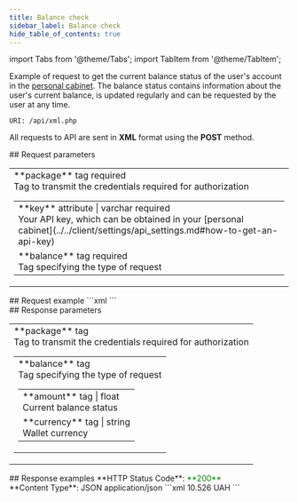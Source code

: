 ```yaml
---
title: Balance check
sidebar_label: Balance check
hide_table_of_contents: true
---
```


import Tabs from '@theme/Tabs';
import TabItem from '@theme/TabItem';

Example of request to get the current balance status of the user's account in the [personal cabinet](../../general/getting_started.md).
The balance status contains information about the user's current balance, is updated regularly and can be requested by the user at any time.

`URI: /api/xml.php`

All requests to API are sent in **XML** format using the <a class="green-text">**POST**</a> method.

<div class="post-wrap">
    <div class="post-item">
        <div class="item-content">
            <div class="request-parameters">
            ## Request parameters
            <table class="t1">
                <tbody>
                    <tr>
                        <td>
                            <a class="name">**package**</a>
                            <a class="type">tag</a>
                            <a class="required">required</a> <br/>
                            <a class="description">Tag to transmit the credentials required for authorization</a>
                            <table class="t2">
                            <tbody>
                                <tr>
                                    <td>
                                        <a class="attribute">**key**</a>
                                        <a class="type">attribute | varchar</a>
                                        <a class="required">required</a> <br/>
                                        <a class="description">Your API key, which can be obtained in your [personal cabinet](../../client/settings/api_settings.md#how-to-get-an-api-key)</a>
                                    </td>
                                </tr>
                                <tr>
                                    <td>
                                        <a class="name">**balance**</a>
                                        <a class="type">tag</a>
                                        <a class="required">required</a> <br/>
                                        <a class="description">Tag specifying the type of request</a>
                                    </td>
                                </tr>
                            </tbody>
                        </table>
                        </td>
                    </tr>
                </tbody>
            </table>
            </div>
        </div>
    </div>
    <div class="post-item">
        <div class="item-content">
            <div class="request-example">
                ## Request example
                ```xml
                <?xml version="1.0" encoding="utf-8" ?>
                <package key="bb56a4369eb19***cfec6d1776bd25">
                    <balance></balance>
                </package>
                ```
            </div>
        </div>
    </div>
    <div class="post-item">
        <div class="item-content">
            <div class="response-parameters">
            ## Response parameters
            <table class="t1">
                <tbody>
                    <tr>
                        <td>
                            <a class="name">**package**</a>
                            <a class="type">tag</a> <br/>
                            <a class="description">Tag to transmit the credentials required for authorization</a>
                            <table class="t2">
                            <tbody>
                                <tr>
                                    <td>
                                        <a class="name">**balance**</a>
                                        <a class="type">tag</a> <br/>
                                        <a class="description">Tag specifying the type of request</a>
                                        <table class="t2">
                                        <tbody>
                                            <tr>
                                                <td>
                                                    <a class="name">**amount**</a>
                                                    <a class="type">tag | float</a> <br/>
                                                    <a class="description">Current balance status</a>
                                                </td>
                                            </tr>
                                            <tr>
                                                <td>
                                                    <a class="name">**currency**</a>
                                                    <a class="type">tag | string </a> <br/>
                                                    <a class="description">Wallet currency</a>
                                                </td>
                                            </tr>
                                        </tbody>
                                    </table>
                                    </td>
                                </tr>
                            </tbody>
                        </table>
                        </td>
                    </tr>
                </tbody>
            </table>
            </div>
        </div>
    </div>
    <div class="post-item">
        <div class="item-content">
            <div class="response-example">
                ## Response examples
                <Tabs
                groupId="response-examples"
                defaultValue="successful"
                values={[
                    { label: 'Successful', value: 'successful', }
                ]}
                >
                <TabItem value="successful">
                **HTTP Status Code**: <font color="green">**200**</font> <br/> **Content Type**: JSON application/json
                ```xml
                <?xml version="1.0" encoding="utf-8" ?>
                <package>
                    <balance>
                        <amount>10.526</amount>
                        <currency>UAH</currency>
                    </balance>
                </package>
                ```
                </TabItem>
                </Tabs>
            </div>
        </div>
    </div>
</div>
